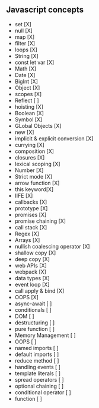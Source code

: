 ## Javascript concepts
- set [X]
- null [X]
- map [X]
- filter [X]
- loops [X]
- String [X]
- const let var [X]
- Math [X]
- Date [X]
- BigInt [X]
- Object [X]
- scopes [X]
- Reflect [ ]
- hoisting [X]
- Boolean [X]
- Symbol [X]
- GLobal Objects [X]
- new [X]
- implicit & explicit conversion [X]
- currying [X]
- composition [X]
- closures [X]
- lexical scoping [X]
- Number [X]
- Strict mode [X]
- arrow function [X]
- this keyword[X]
- IIFE [X]
- callbacks [X]
- prototype [X]
- promises [X]
- promise chaining [X]
- call stack [X]
- Regex [X]
- Arrays [X]
- nullish coalescing operator [X]
- shallow copy [X]
- deep copy [X]
- web APIs [X]
- webpack [X]
- data types [X]
- event loop [X]
- call apply & bind [X]
- OOPS  [X]
- async-await [ ]
- conditionals [ ]
- DOM [ ]
- destructuring [ ]
- pure function [ ]
- Memory Management [ ]
- OOPS [ ]
- named imports [ ]
- default imports [ ]
- reduce method [ ]
- handling events [ ]
- template literals [ ]
- spread operators [ ]
- optional chaining [ ]
- conditional operator [ ]
- function  [ ]
